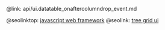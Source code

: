 @link: api/ui.datatable_onaftercolumndrop_event.md

@seolinktop: [javascript web framework](https://webix.com)
@seolink: [tree grid ui](https://webix.com/widget/treetable/)
